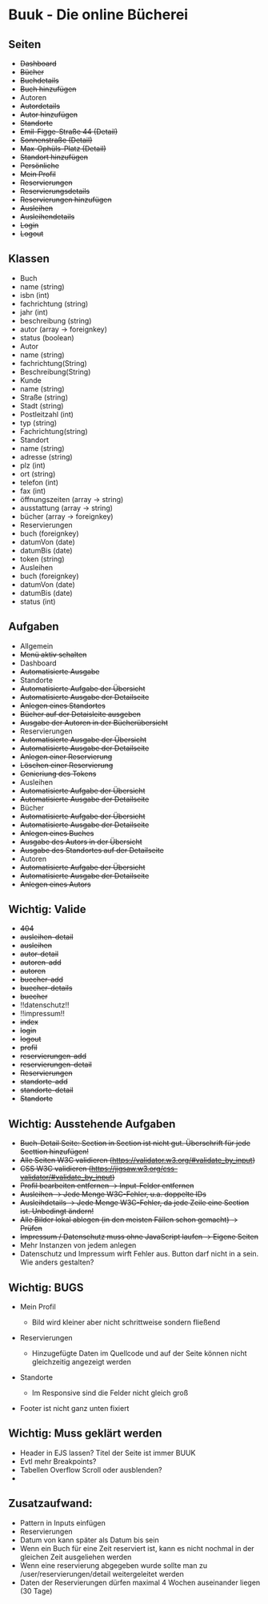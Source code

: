 # Buuk - Die online Bücherei

## Seiten

- ~~Dashboard~~
- ~~Bücher~~
- ~~Buchdetails~~
- ~~Buch hinzufügen~~
- Autoren
- ~~Autordetails~~
- ~~Autor hinzufügen~~
- ~~Standorte~~
- ~~Emil-Figge-Straße 44 (Detail)~~
- ~~Sonnenstraße (Detail)~~
- ~~Max-Ophüls-Platz (Detail)~~
- ~~Standort hinzufügen~~
- ~~Persönliche~~
- ~~Mein Profil~~
- ~~Reservierungen~~
- ~~Reservierungsdetails~~
- ~~Reservierungen hinzufügen~~
- ~~Ausleihen~~
- ~~Ausleihendetails~~
- ~~Login~~
- ~~Logout~~

## Klassen

- Buch
- name (string)
- isbn (int)
- fachrichtung (string)
- jahr (int)
- beschreibung (string)
- autor (array -> foreignkey)
- status (boolean)
- Autor
- name (string)
- fachrichtung(String)
- Beschreibung(String)
- Kunde
- name (string)
- Straße (string)
- Stadt (string)
- Postleitzahl (int)
- typ (string)
- Fachrichtung(string)
- Standort
- name (string)
- adresse (string)
- plz (int)
- ort (string)
- telefon (int)
- fax (int)
- öffnungszeiten (array -> string)
- ausstattung (array -> string)
- bücher (array -> foreignkey)
- Reservierungen
- buch (foreignkey)
- datumVon (date)
- datumBis (date)
- token (string)
- Ausleihen
- buch (foreignkey)
- datumVon (date)
- datumBis (date)
- status (int)

## Aufgaben

- Allgemein
- ~~Menü aktiv schalten~~
- Dashboard
- ~~Automatisierte Ausgabe~~
- Standorte
- ~~Automatisierte Aufgabe der Übersicht~~
- ~~Automatisierte Ausgabe der Detailseite~~
- ~~Anlegen eines Standortes~~
- ~~Bücher auf der Detaisleite ausgeben~~
- ~~Ausgabe der Autoren in der Bücherübersicht~~
- Reservierungen
- ~~Automatisierte Ausgabe der Übersicht~~
- ~~Automatisierte Ausgabe der Detailseite~~
- ~~Anlegen einer Reservierung~~
- ~~Löschen einer Reservierung~~
- ~~Genieriung des Tokens~~
- Ausleihen
- ~~Automatisierte Aufgabe der Übersicht~~
- ~~Automatisierte Ausgabe der Detailseite~~
- Bücher
- ~~Automatisierte Aufgabe der Übersicht~~
- ~~Automatisierte Ausgabe der Detailseite~~
- ~~Anlegen eines Buches~~
- ~~Ausgabe des Autors in der Übersicht~~
- ~~Ausgabe des Standortes auf der Detailseite~~
- Autoren
- ~~Automatisierte Aufgabe der Übersicht~~
- ~~Automatisierte Ausgabe der Detailseite~~
- ~~Anlegen eines Autors~~


## Wichtig: Valide

- ~~404~~
- ~~ausleihen-detail~~
- ~~ausleihen~~ 
- ~~autor-detail~~
- ~~autoren-add~~
- ~~autoren~~
- ~~buecher-add~~
- ~~buecher-details~~
- ~~buecher~~
- !!datenschutz!!
- !!impressum!!
- ~~index~~
- ~~login~~
- ~~logout~~
- ~~profil~~
- ~~reservierungen-add~~
- ~~reservierungen-detail~~
- ~~Reservierungen~~
- ~~standorte-add~~
- ~~standorte-detail~~
- ~~Standorte~~


## Wichtig: Ausstehende Aufgaben

- ~~Buch-Detail Seite: Section in Section ist nicht gut. Überschrift für jede Secttion hinzufügen!~~
- ~~Alle Seiten W3C validieren (https://validator.w3.org/#validate_by_input)~~
- ~~CSS W3C validieren (https://jigsaw.w3.org/css-validator/#validate_by_input)~~
- ~~Profil bearbeiten entfernen -> Input-Felder entfernen~~
- ~~Ausleihen -> Jede Menge W3C-Fehler, u.a. doppelte IDs~~
- ~~Ausleihdetails -> Jede Menge W3C-Fehler, da jede Zeile eine Section ist. Unbedingt ändern!~~
- ~~Alle Bilder lokal ablegen (in den meisten Fällen schon gemacht) -> Prüfen~~
- ~~Impressum / Datenschutz muss ohne JavaScript laufen -> Eigene Seiten~~
- Mehr Instanzen von jedem anlegen
- Datenschutz und Impressum wirft Fehler aus. Button darf nicht in a sein. Wie anders gestalten?


## Wichtig: BUGS

- Mein Profil

  - Bild wird kleiner aber nicht schrittweise sondern fließend

- Reservierungen
  - Hinzugefügte Daten im Quellcode und auf der Seite können nicht gleichzeitig angezeigt werden

- Standorte
  - Im Responsive sind die Felder nicht gleich groß  


- Footer ist nicht ganz unten fixiert

## Wichtig: Muss geklärt werden
- Header in EJS lassen? Titel der Seite ist immer BUUK
- Evtl mehr Breakpoints?
- Tabellen Overflow Scroll oder ausblenden?
- 



## Zusatzaufwand:
- Pattern in Inputs einfügen
- Reservierungen
- Datum von kann später als Datum bis sein
- Wenn ein Buch für eine Zeit reserviert ist, kann es nicht nochmal in der gleichen Zeit ausgeliehen werden
- Wenn eine reservierung abgegeben wurde sollte man zu /user/reservierungen/detail weitergeleitet werden
- Daten der Reservierungen dürfen maximal 4 Wochen auseinander liegen (30 Tage)
